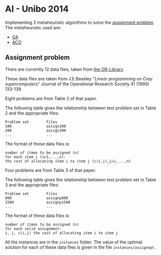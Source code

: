 AI - Unibo 2014
===============

Implementing 2 metaheuristic algorithms to solve the [assignment problem](http://en.wikipedia.org/wiki/Assignment_problem).
The metaheuristic used are:
- [GA](http://en.wikipedia.org/wiki/Genetic_algorithm)
- [ACO](http://en.wikipedia.org/wiki/Ant_colony_optimization_algorithms)

Assignment problem
------------------

There are currently 12 data files, taken from [the OR-Library](https://files.nyu.edu/jeb21/public/jeb/orlib/assigninfo.html).

These data files are taken from J.E.Beasley
"*Linear programming on Cray supercomputers*" Journal
of the Operational Research Society 41 (1990) 133-139.

Eight problems are from Table 2 of that paper.

The following table gives the relationship between test
problem set in Table 2 and the appropriate files:

```
Problem set        Files
100                assign100
200                assign200
...                ...
```
The format of these data files is:
```
number of items to be assigned (n)
for each item i (i=1,...,n):
the cost of allocating item i to item j (c(i,j),j=1,...,n)
```

Four problems are from Table 3 of that paper.

The following table gives the relationship between test
problem set in Table 3 and the appropriate files:
```
Problem set        Files
800                assignp800
1500               assignp1500
...                ...
```

The format of these data files is:
```
number of items to be assigned (n)
for each valid assignment:
i, j, c(i,j) the cost of allocating item i to item j
```

All the instances are in the `instances` folder.
The value of the optimal solution for each of these data
files is given in the file `instances/assignopt`.
